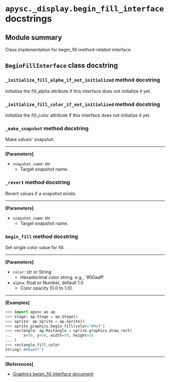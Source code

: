 # `apysc._display.begin_fill_interface` docstrings

## Module summary

Class implementation for begin_fill method-related interface.

## `BeginFillInterface` class docstring

### `_initialize_fill_alpha_if_not_initialized` method docstring

Initialize the fill_alpha attribute if this interface does not initialize it yet.

### `_initialize_fill_color_if_not_initialized` method docstring

Initialize the fill_color attribute if this interface does not initialize it yet.

### `_make_snapshot` method docstring

Make values' snapshot.<hr>

**[Parameters]**

- `snapshot_name`: str
  - Target snapshot name.

### `_revert` method docstring

Revert values if a snapshot exists.<hr>

**[Parameters]**

- `snapshot_name`: str
  - Target snapshot name.

### `begin_fill` method docstring

Set single color value for fill.<hr>

**[Parameters]**

- `color`: str or String
  - Hexadecimal color string. e.g., '#00aaff'
- `alpha`: float or Number, default 1.0
  - Color opacity (0.0 to 1.0).

<hr>

**[Examples]**

```py
>>> import apysc as ap
>>> stage: ap.Stage = ap.Stage()
>>> sprite: ap.Sprite = ap.Sprite()
>>> sprite.graphics.begin_fill(color="#0af")
>>> rectangle: ap.Rectangle = sprite.graphics.draw_rect(
...     x=50, y=50, width=50, height=50
... )
>>> rectangle.fill_color
String('#00aaff')
```

<hr>

**[References]**

- [Graphics begin_fill interface document](https://simon-ritchie.github.io/apysc/en/graphics_begin_fill.html)
